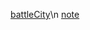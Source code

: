 [battleCity](http://C4I8.github.io/battleCity/BattleCity.html)\n
[note](http://C4I8.github.io/note/README.md)
